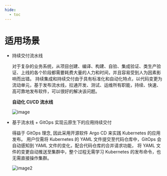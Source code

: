```yaml
---
hide:
  - toc
---
```


# 适用场景

- 持续交付流水线

    对于复杂的业务系统，从项目创建、编译、构建、自验、集成验证、类生产验证、上线的各个阶段都需要耗费大量的人力和时间，并且容易受到人为因素影响而出错。
    持续集成和持续交付由于具有标准化和自动化特点，以代码变更为流动单元，基于发布流水线，拉通开发、测试、运维所有职能，持续、快速、高可靠地发布软件，可以很好的解决该问题。

    **自动化 CI/CD 流水线**

    ![image](https://docs.daocloud.io/daocloud-docs-images/docs/amamba/images/image.png)

- 基于流水线 + GitOps 实现云原生下的应用持续交付

    得益于 GitOps 理念, 因此采用开源软件 Argo CD 来实践 Kubernetes 的应用发布。
    用户仅需将 Kubernetes 的 YAML 文件提交至代码仓库中，GitOps 会自动感知到 YAML 文件的变化，配合代码仓库的合并请求功能，
    将 YAML 文件的变更自动推送至集群中，整个过程无需学习 Kubernetes 的发布命令，也无需直接操作集群。

    ![image2](https://docs.daocloud.io/daocloud-docs-images/docs/amamba/images/image2.png)
